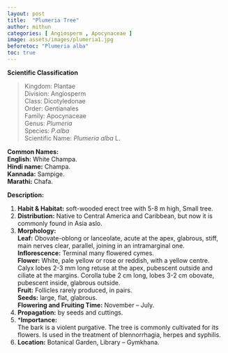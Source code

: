 ```yaml
---
layout: post
title:  "Plumeria Tree"
author: mithun
categories: [ Angiosperm , Apocynaceae ]
image: assets/images/plumeria1.jpg
beforetoc: "Plumeria alba"
toc: true
---
```


**Scientific Classification**  
>Kingdom:			Plantae  
>Division:			Angiosperm  
>Class:				Dicotyledonae  
>Order:				Gentianales  
>Family:			Apocynaceae  
>Genus:				*Plumeria*  
>Species:			*P.alba*  
>Scientific Name:	*Plumeria alba* L.  
  
**Common Names:**  
**English:**             White Champa.  
**Hindi name:**          Champa.  
**Kannada:**             Sampige.  
**Marathi:**             Chafa.  
  
**Description:**  
1. **Habit & Habitat:** soft-wooded erect tree with 5-8 m high, Small tree.  
2. **Distribution:** Native to Central America and Caribbean, but now it is commonly found in Asia aslo.  
3. **Morphology:**  
**Leaf:** Obovate-oblong or lanceolate, acute at the apex, glabrous, stiff, main nerves clear, parallel, joining in an intramarginal one.  
**Inflorescence:** Terminal many flowered cymes.  
**Flower:** White, pale yellow or rose or reddish, with a yellow centre. Calyx lobes 2-3 mm long retuse at the apex, pubescent outside and ciliate at the margins. Corolla tube 2 cm long, lobes 3-2 cm obovate, pubescent inside, glabrous outside.  
**Fruit:** Follicles rarely produced, in pairs.  
**Seeds:** large, flat, glabrous.  
**Flowering and Fruiting Time:** November – July.  
4. **Propagation:**  by seeds and cuttings.  
5. ***Importance:**  
The bark is a violent purgative. The tree is commonly cultivated for its flowers. Is used in the treatment of blennorrhagia, herpes and syphilis.  
6. **Location:** Botanical Garden, Library – Gymkhana.  
